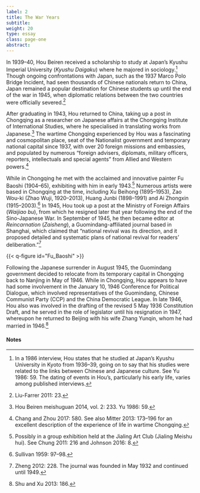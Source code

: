 ```yaml
---
label: 2
title: The War Years
subtitle:
weight: 20
type: essay
class: page-one
abstract:
---
```


In 1939–40, Hou Beiren received a scholarship to study at Japan’s Kyushu Imperial University (*Kyushu Daigaku*) where he majored in sociology.[^1] Though ongoing confrontations with Japan, such as the 1937 Marco Polo Bridge Incident, had seen thousands of Chinese nationals return to China, Japan remained a popular destination for Chinese students up until the end of the war in 1945, when diplomatic relations between the two countries were officially severed.[^2]

After graduating in 1943, Hou returned to China, taking up a post in Chongqing as a researcher on Japanese affairs at the Chongqing Institute of International Studies, where he specialised in translating works from Japanese.[^3] The wartime Chongqing experienced by Hou was a fascinating and cosmopolitan place, seat of the Nationalist government and temporary national capital since 1937, with over 20 foreign missions and embassies, and populated by numerous “foreign advisers, diplomats, military officers, reporters, intellectuals and special agents” from Allied and Western powers.[^4]

While in Chongqing he met with the acclaimed and innovative painter Fu Baoshi (1904–65), exhibiting with him in early 1943.[^5] Numerous artists were based in Chongqing at the time, including Xu Beihong (1895–1953), Zao Wou-ki (Zhao Wuji, 1920–2013), Huang Junbi (1898–1991) and Ai Zhongxin (1915–2003).[^6] In 1945, Hou took up a post at the Ministry of Foreign Affairs (*Waijiao bu*), from which he resigned later that year following the end of the Sino-Japanese War. In September of 1945, he then became editor at *Reincarnation* (*Zaisheng*), a Guomindang-affiliated journal based in Shanghai, which claimed that “national revival was its direction, and it proposed detailed and systematic plans of national revival for readers’ deliberation.”[^7]

{{< q-figure id="Fu_Baoshi" >}}

Following the Japanese surrender in August 1945, the Guomindang government decided to relocate from its temporary capital in Chongqing back to Nanjing in May of 1946. While in Chongqing, Hou appears to have had some involvement in the January 10, 1946 Conference for Political Dialogue, which involved representatives of the Guomindang, Chinese Communist Party (CCP) and the China Democratic League. In late 1946, Hou also was involved in the drafting of the revised 5 May 1936 Constitution Draft, and he served in the role of legislator until his resignation in 1947, whereupon he returned to Beijing with his wife Zhang Yunqin, whom he had married in 1946.[^8]

#### Notes
[^1]: In a 1986 interview, Hou states that he studied at Japan’s Kyushu University in Kyoto from 1936–39, going on to say that his studies were related to the links between Chinese and Japanese culture. See Yu 1986: 59. The dating of events in Hou’s, particularly his early life, varies among published interviews.
[^2]: Liu-Farrer 2011: 23.
[^3]: Hou Beiren meishuguan 2014, vol. 2: 233. Yu 1986: 59.
[^4]: Chang and Zhou 2017: 580. See also Mitter 2013: 173–196 for an excellent description of the experience of life in wartime Chongqing.
[^5]: Possibly in a group exhibition held at the Jialing Art Club (Jialing Meishu hui). See Chung 2011: 216 and Johnson 2016: 8.
[^6]: Sullivan 1959: 97–98.
[^7]: Zheng 2012: 228. The journal was founded in May 1932 and continued until 1949.
[^8]: Shu and Xu 2013: 186.
